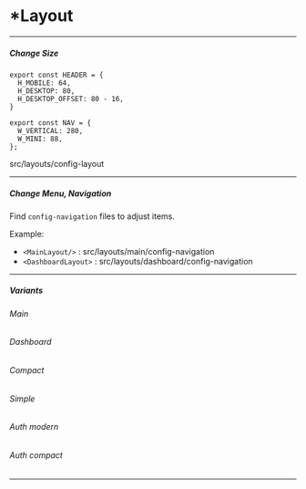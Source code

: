 *Layout
======

* * *

##### [](#change-size)Change Size

    export const HEADER = {
      H_MOBILE: 64,
      H_DESKTOP: 80,
      H_DESKTOP_OFFSET: 80 - 16,
    }
     
    export const NAV = {
      W_VERTICAL: 280,
      W_MINI: 88,
    };

src/layouts/config-layout

* * *

##### [](#change-menu-navigation)Change Menu, Navigation

Find `config-navigation` files to adjust items.

Example:

*   `<MainLayout/>` : src/layouts/main/config-navigation
*   `<DashboardLayout>` : src/layouts/dashboard/config-navigation

* * *

##### [](#variants)Variants

###### Main

###### Dashboard

###### Compact

###### Simple

###### Auth modern

###### Auth compact

* * *


